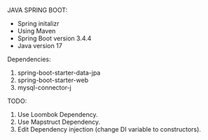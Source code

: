 JAVA SPRING BOOT:

  - Spring initalizr
  - Using Maven
  - Spring Boot version 3.4.4
  - Java version 17
  
Dependencies: 
  1. spring-boot-starter-data-jpa
  2. spring-boot-starter-web
  3. mysql-connector-j

TODO: 
  1. Use Loombok Dependency.
  2. Use Mapstruct Dependency.
  3. Edit Dependency injection (change DI variable to constructors).
  
